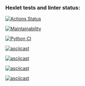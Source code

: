 ### Hexlet tests and linter status:
[![Actions Status](https://github.com/Ferliness/python-project-lvl1/workflows/hexlet-check/badge.svg)](https://github.com/Ferliness/python-project-lvl1/actions)


[![Maintainability](https://api.codeclimate.com/v1/badges/a99a88d28ad37a79dbf6/maintainability)](https://codeclimate.com/github/codeclimate/codeclimate/maintainability)

[![Python CI](https://github.com/Ferliness/python-project-lvl1/actions/workflows/pyci.yml/badge.svg)](https://github.com/Ferliness/python-project-lvl1/actions/workflows/pyci.yml)

[![asciicast](https://asciinema.org/a/502729.svg)](https://asciinema.org/a/502729)

[![asciicast](https://asciinema.org/a/3sTm7qxUGKJEueDdZS4NDUkz7.svg)](https://asciinema.org/a/3sTm7qxUGKJEueDdZS4NDUkz7)

[![asciicast](https://asciinema.org/a/tgUFgaN5sM3923Yn0yGnSYir0.svg)](https://asciinema.org/a/tgUFgaN5sM3923Yn0yGnSYir0)

[![asciicast](https://asciinema.org/a/P59ZMBOdghk1qtCcKygC71w7G.svg)](https://asciinema.org/a/P59ZMBOdghk1qtCcKygC71w7G)